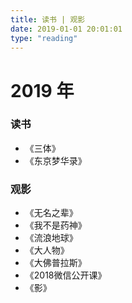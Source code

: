```yaml
---
title: 读书 | 观影 
date: 2019-01-01 20:01:01
type: "reading"
---
```


#	2019 年



### 读书

- 《三体》
- 《东京梦华录》

### 观影

- 《无名之辈》
- 《我不是药神》
- 《流浪地球》
- 《大人物》
- 《大佛普拉斯》
- 《2018微信公开课》
- 《影》






